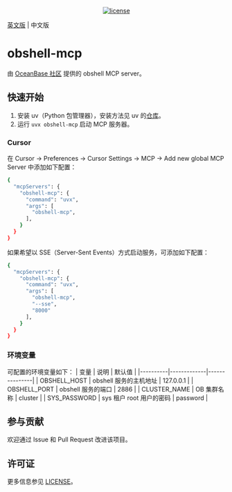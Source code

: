 
<p align="center">
  <a href="https://github.com/oceanbase/oceanbase/blob/master/LICENSE">
    <img alt="license" src="https://img.shields.io/badge/license-Apache--2.0-blue" />
  </a>
</p>

[英文版](README.md) | 中文版
# obshell-mcp

由 [OceanBase 社区](https://open.oceanbase.com/) 提供的 obshell MCP server。

## 快速开始
1. 安装 uv（Python 包管理器），安装方法见 uv 的[仓库](https://github.com/astral-sh/uv)。
2. 运行 `uvx obshell-mcp` 启动 MCP 服务器。

### Cursor
在 Cursor -> Preferences -> Cursor Settings -> MCP -> Add new global MCP Server 中添加如下配置：

```bash
{
  "mcpServers": {
    "obshell-mcp": {
      "command": "uvx",
      "args": [
        "obshell-mcp",
      ],
    }
  }
}
```

如果希望以 SSE（Server-Sent Events）方式启动服务，可添加如下配置：

```bash
{
  "mcpServers": {
    "obshell-mcp": {
      "command": "uvx",
      "args": [
        "obshell-mcp",
        "--sse",
        "8000"
      ],
    }
  }
}
```

### 环境变量
可配置的环境变量如下：
| 变量 | 说明 | 默认值 |
|----------|-------------|---------------|
| OBSHELL_HOST | obshell 服务的主机地址 | 127.0.0.1 |
| OBSHELL_PORT | obshell 服务的端口 | 2886 |
| CLUSTER_NAME | OB 集群名称 | cluster |
| SYS_PASSWORD | sys 租户 root 用户的密码 | password |

## 参与贡献

欢迎通过 Issue 和 Pull Request 改进该项目。

## 许可证

更多信息参见 [LICENSE](LICENSE)。

